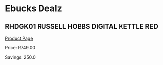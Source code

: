 
# Ebucks Dealz
## RHDGK01 RUSSELL HOBBS DIGITAL KETTLE RED
[Product Page](https://www.ebucks.com/web/shop/productSelected.do?prodId=1084030661&catId=1157551679)

Price: R749.00

Savings: 250.0


	